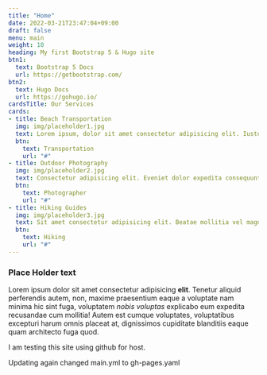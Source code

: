 ```yaml
---
title: "Home"
date: 2022-03-21T23:47:04+09:00
draft: false
menu: main
weight: 10
heading: My first Bootstrap 5 & Hugo site
btn1:
  text: Bootstrap 5 Docs
  url: https://getbootstrap.com/
btn2:
  text: Hugo Docs
  url: https://gohugo.io/
cardsTitle: Our Services
cards:
- title: Beach Transportation
  img: img/placeholder1.jpg
  text: Lorem ipsum, dolor sit amet consectetur adipisicing elit. Iusto qui est possimus deleniti nostrum maiores.
  btn: 
    text: Transportation
    url: "#"
- title: Outdoor Photography
  img: img/placeholder2.jpg
  text: Consectetur adipisicing elit. Eveniet dolor expedita consequuntur dolore exercitationem sequi voluptatum illo aliquam tenetur enim.
  btn: 
    text: Photographer
    url: "#"
- title: Hiking Guides
  img: img/placeholder3.jpg
  text: Sit amet consectetur adipisicing elit. Beatae mollitia vel magni necessitatibus autem rerum officiis quasi officia dolorem enim. Est corrupti tenetur nobis fugit asperiores, labore sint repudiandae perferendis.
  btn: 
    text: Hiking
    url: "#"
---  
```

### Place Holder text
Lorem ipsum dolor sit amet consectetur adipisicing **elit**. Tenetur aliquid perferendis autem, non, maxime praesentium eaque a voluptate nam minima hic sint fuga, voluptatem *nobis voluptas* explicabo eum expedita recusandae cum mollitia! Autem est cumque voluptates, voluptatibus excepturi harum omnis placeat at, dignissimos cupiditate blanditiis eaque quam architecto fuga quod.

I am testing this site using github for host.

Updating again changed main.yml to gh-pages.yaml
